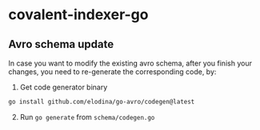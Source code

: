 # covalent-indexer-go

## Avro schema update
In case you want to modify the existing avro schema, after you finish your changes, you need to re-generate the corresponding code, by:

1. Get code generator binary
```bash
go install github.com/elodina/go-avro/codegen@latest
```

2. Run `go generate` from `schema/codegen.go`
